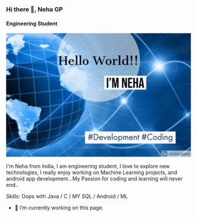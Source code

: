 ### Hi there 👋, Neha GP
#### Engineering Student

![](Images1/Post.png)

I'm Neha from India, I am engineering student, I love to explore new technologies, I really enjoy working on Machine Learning projects, and android app development...My Passion for coding and learning will never end..

Skills: Oops with Java / C / MY SQL / Android / ML

- 🔭 I’m currently working on this page. 




